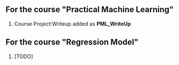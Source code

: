 
## For the course "Practical Machine Learning"
  1. Course Project:Writeup added as **PML_WriteUp**


## For the course "Regression Model"
  1. [TODO]


  

